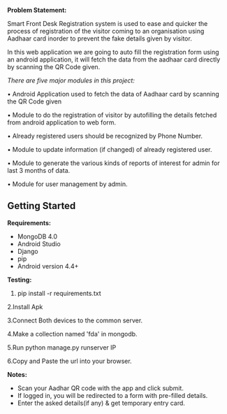 <b>Problem Statement:</b>

Smart Front Desk Registration system is used to ease and quicker the process of  registration of the visitor coming to an organisation using Aadhaar card inorder to prevent the fake details given by visitor. 

In this web application we are going to auto fill the registration form using an android application, it will fetch the data from the aadhaar card directly by scanning the QR Code given. 

<i>There are five major modules in this project:</i>

•	Android Application used to fetch the data of Aadhaar card by scanning the QR Code given

•	Module to do the registration of visitor by autofilling the details fetched from android application to web form.

•	Already registered users should be recognized by Phone Number.

•	Module to update information (if changed) of already registered user.

•	Module to generate the various kinds of reports of interest for admin for last 3 months of data. 

•	Module for user management by admin.


<h2>Getting Started</h2>

<b>Requirements:</b>

<ul>
<li>MongoDB 4.0</li>
<li>Android Studio</li>
<li>Django</li>
<li>pip</li>
<li>Android version 4.4+</li>
</ul>

<b>Testing:</b>

1. pip install -r requirements.txt

2.Install Apk

3.Connect Both devices to the common server.

4.Make a collection named 'fda' in mongodb.

5.Run python manage.py runserver IP

6.Copy and Paste the url into your browser.

<b>Notes:</b>
<ul>
<li>Scan your Aadhar QR code with the app and click submit.</li>
<li>If logged in, you will be redirected to a form with pre-filled details.</li>
<li>Enter the asked details(if any) & get temporary entry card.</li>
</ul>